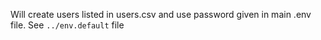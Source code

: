 Will create users listed in users.csv and use password given in main .env file.
See `../env.default` file